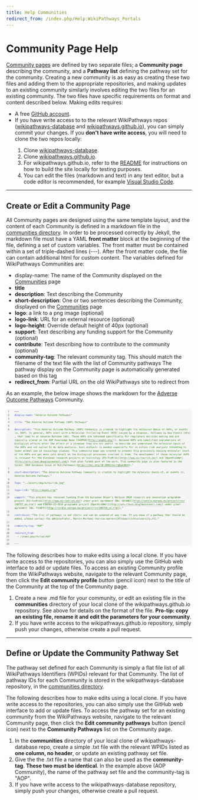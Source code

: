 ```yaml
---
title: Help Communities
redirect_from: /index.php/Help:WikiPathways_Portals
---
```

<h1>Community Page Help</h1>
<p><a href="/browse/communities.html">Community pages</a> are defined by two separate files; a <b>Community page</b> describing the community, and a <b>Pathway list</b> defining the pathway set for the community. Creating a new community is as easy as creating these two files and adding them to the appropriate repositories, and making updates to an existing community similarly involves editing the two files for an existing community. The two files have specific requirements on format and content described below. Making edits requires:</p>
<ul>
    <li>A free <a href="https://www.github.com/" target="_blank">GitHub account</a>.</li>
    <li>If you have write access to to the relevant WikiPathways repos (<a href="https://github.com/wikipathways/wikipathways-database" target=_blank>wikipathways-database</a> and <a href="https://github.com/wikipathways/wikipathways.github.io" target=_blank>wikipathways.github.io</a>), you can simply commit your changes. If you <b>don't have write access</b>, you will need to clone the two repos locally:</li>
    <ol>
    <li>Clone <a href="https://github.com/wikipathways/wikipathways-database" target=_blank>wikipathways-database</a>.</li>
    <li>Clone <a href="https://github.com/wikipathways/wikipathways.github.io" target=_blank>wikipathways.github.io</a>.</li>
    <li>For wikipathways.github.io, refer to the <a href="https://github.com/wikipathways/wikipathways.github.io#readme">README</a> for instructions on how to build the site locally for testing purposes.</li>
    <li>You can edit the files (markdown and text) in any text editor, but a code editor is recommended, for example <a href="https://code.visualstudio.com/" target=_blank>Visual Studio Code</a>.</li>
    </ol>

</ul>
<hr>
<div id="create community">
<h2>Create or Edit a Community Page</h2>
<p>All Community pages are designed using the same template layout, and the content of each Community is defined in a markdown file in the <a href="https://github.com/wikipathways/wikipathways.github.io/tree/main/_communities" target=_blank>communities directory</a>. In order to be processed correctly by Jekyll, the markdown file must have a YAML <b>front matter</b> block at the beginning of the file, defining a set of custom variables. The front matter must be contained within a set of triple-dashed lines (---). After the front matter code, the file can contain additional html for custom content. The variables defined for WikiPathways Communities are:</p>
<ul>
<li>display-name: The name of the Community displayed on the <a href="https://wikipathways.org/browse/communities.html" target=_blank>Communities</a> page</li>
<li><b>title</b></li>
<li><b>description</b>: Text describing the Community</li>
<li><b>short-description</b>: One or two sentences describing the Community, displayed on the <a href="https://wikipathways.org/browse/communities.html" target=_blank>Communities</a> page</li>
<li><b>logo</b>: a link to a png image (optional)</li>
<li><b>logo-link</b>: URL for an external resource (optional)</li>
<li><b>logo-height</b>: Override default height of 40px (optional)</li>
<li><b>support</b>: Text describing any funding support for the Community (optional)</li>
<li><b>contribute</b>: Text describing how to contribute to the community (optional)</li>
<li><b>community-tag</b>: The relevant community tag. This should match the filename of the text file with the list of Community pathways The pathway display on the Community page is automatically generated based on this tag</li>
<li><b>redirect_from</b>: Partial URL on the old WikiPathways site to redirect from</li>
</ul>
<p>As an example, the below image shows the markdown for the <a href="https://wikipathways.org/communities/aop.html" target=_blank>Adverse Outcome Pathways</a> Community.<br /><br />
<img src="/assets/img/help/MarkdownExample.png" alt="Markdown Example" width="700">
</p>
<p>The following describes how to make edits using a local clone. If you have write access to the repositories, you can also simply use the GitHub web interface to add or update files. To access an existing Community profile from the WikiPathways website, navigate to the relevant Community page, then click the <b>Edit community profile</b> button (pencil icon) next to the title of the Community at the top of the Community page.</p>
<ol>
<li>Create a new .md file for your community, or edit an existing file in the <b>communities</b> directory of your local clone of the wikipathways.github.io repository. See above for details on the format of the file. <b>Pro-tip: copy an existing file, rename it and edit the parameters for your community</b>.</li>
<li>If you have write access to the wikipathways.github.io repository, simply push your changes, otherwise create a pull request.</li>
</ol>
</div>
<hr>
<div id="update community">
<h2>Define or Update the Community Pathway Set</h2> 
<p>The pathway set defined for each Community is simply a flat file list of all WikiPathways Identifiers (WPIDs) relevant for that Community. The list of pathway IDs for each Community is stored in the wikipathways-database repository, in the <a href="https://github.com/wikipathways/wikipathways-database/tree/main/communities" target="_blank">communities directory</a>.</p>

<p>The following describes how to make edits using a local clone. If you have write access to the repositories, you can also simply use the GitHub web interface to add or update files. To access the pathway set for an existing community from the WikiPathways website, navigate to the relevant Community page, then click the <b>Edit community pathways</b> button (pencil icon) next to the <b>Community Pathways</b> list on the Community page.</p>
<ol>
<li>In the <b>communities</b> directory of your local clone of wikipathways-database repo, create a simple .txt file with the relevant WPIDs listed as <b>one column, no header</b>, or update an existing pathway set file.</li>
<li>Give the the .txt file a name that can also be used as the <b>community-tag</b>. <b>These two must be identical</b>. In the example above (AOP Community), the name of the pathway set file and the community-tag is "AOP".</li>
<li>If you have write access to the wikipathways-database repository, simply push your changes, otherwise create a pull request.</li>
</ol>
</div>